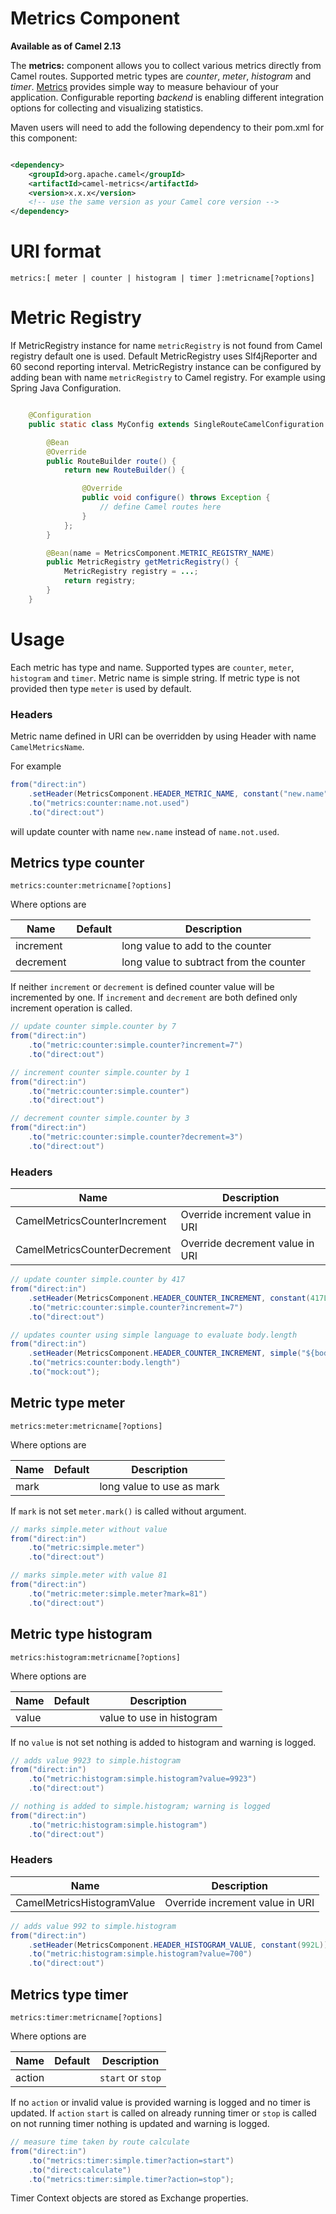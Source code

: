 # Metrics Component

**Available as of Camel 2.13**

The **metrics:** component allows you to collect various metrics directly from Camel routes. Supported metric types are _counter_, _meter_, _histogram_ and _timer_. [Metrics](http://metrics.codahale.com) provides simple way to measure behaviour of your application. Configurable reporting _backend_ is enabling different integration options for collecting and visualizing statistics. 

Maven users will need to add the following dependency to their pom.xml for this component:

```xml

<dependency>
    <groupId>org.apache.camel</groupId>
    <artifactId>camel-metrics</artifactId>
    <version>x.x.x</version>
    <!-- use the same version as your Camel core version -->
</dependency>
```

# URI format

```
metrics:[ meter | counter | histogram | timer ]:metricname[?options]
```

# Metric Registry

If MetricRegistry instance for name ```metricRegistry``` is not found from Camel registry default one is used. Default MetricRegistry uses Slf4jReporter and 60 second reporting interval.
MetricRegistry instance can be configured by adding bean with name ```metricRegistry``` to Camel registry. For example using Spring Java Configuration.

```java

    @Configuration
    public static class MyConfig extends SingleRouteCamelConfiguration {

        @Bean
        @Override
        public RouteBuilder route() {
            return new RouteBuilder() {

                @Override
                public void configure() throws Exception {
                    // define Camel routes here
                }
            };
        }

        @Bean(name = MetricsComponent.METRIC_REGISTRY_NAME)
        public MetricRegistry getMetricRegistry() {
            MetricRegistry registry = ...;
            return registry;
        }
    }

```

# Usage

Each metric has type and name. Supported types are ```counter```, ```meter```, ```histogram``` and ```timer```. Metric name is simple string. If metric type is not provided then type ```meter``` is used by default.

### Headers

Metric name defined in URI can be overridden by using Header with name ```CamelMetricsName```.

For example

```java
from("direct:in")
    .setHeader(MetricsComponent.HEADER_METRIC_NAME, constant("new.name"))
    .to("metrics:counter:name.not.used")
    .to("direct:out")
```

will update counter with name ```new.name``` instead of ```name.not.used```.


## Metrics type counter

```
metrics:counter:metricname[?options]
```

Where options are

| Name      | Default | Description                             |
|-----------|---------|-----------------------------------------|
| increment |         | long value to add to the counter        |
| decrement |         | long value to subtract from the counter |

If neither ```increment``` or ```decrement``` is defined counter value will be incremented by one. If ```increment``` and ```decrement``` are both defined only increment operation is called.

```java
// update counter simple.counter by 7
from("direct:in")
    .to("metric:counter:simple.counter?increment=7")
    .to("direct:out")
```

```java
// increment counter simple.counter by 1
from("direct:in")
    .to("metric:counter:simple.counter")
    .to("direct:out")
```

```java
// decrement counter simple.counter by 3
from("direct:in")
    .to("metric:counter:simple.counter?decrement=3")
    .to("direct:out")
```

### Headers

| Name                         | Description
|------------------------------|---------------------------------|
| CamelMetricsCounterIncrement | Override increment value in URI |
| CamelMetricsCounterDecrement | Override decrement value in URI |

```java
// update counter simple.counter by 417
from("direct:in")
    .setHeader(MetricsComponent.HEADER_COUNTER_INCREMENT, constant(417L))
    .to("metric:counter:simple.counter?increment=7")
    .to("direct:out")
```

```java
// updates counter using simple language to evaluate body.length
from("direct:in")
    .setHeader(MetricsComponent.HEADER_COUNTER_INCREMENT, simple("${body.length}"))
    .to("metrics:counter:body.length")
    .to("mock:out");
```


## Metric type meter

```
metrics:meter:metricname[?options]
```

Where options are

| Name | Default | Description               |
|------|---------|---------------------------|
| mark |         | long value to use as mark |

If ```mark``` is not set ```meter.mark()``` is called without argument.

```java
// marks simple.meter without value
from("direct:in")
    .to("metric:simple.meter")
    .to("direct:out")
```

```java
// marks simple.meter with value 81
from("direct:in")
    .to("metric:meter:simple.meter?mark=81")
    .to("direct:out")
```

## Metric type histogram

```
metrics:histogram:metricname[?options]
```

Where options are

| Name  | Default | Description               |
|-------|---------|---------------------------|
| value |         | value to use in histogram |

If no ```value``` is not set nothing is added to histogram and warning is logged.

```java
// adds value 9923 to simple.histogram
from("direct:in")
    .to("metric:histogram:simple.histogram?value=9923")
    .to("direct:out")
```

```java
// nothing is added to simple.histogram; warning is logged
from("direct:in")
    .to("metric:histogram:simple.histogram")
    .to("direct:out")
```

### Headers

| Name                       | Description
|----------------------------|---------------------------------|
| CamelMetricsHistogramValue | Override increment value in URI |

```java
// adds value 992 to simple.histogram
from("direct:in")
    .setHeader(MetricsComponent.HEADER_HISTOGRAM_VALUE, constant(992L))
    .to("metric:histogram:simple.histogram?value=700")
    .to("direct:out")
```

## Metrics type timer

```
metrics:timer:metricname[?options]
```

Where options are

| Name   | Default | Description               |
|--------|---------|---------------------------|
| action |         | ```start``` or ```stop``` |

If no ```action``` or invalid value is provided warning is logged and no timer is updated. If ```action``` ```start``` is called on already running timer or ```stop``` is called on not running timer nothing is updated and warning is logged.

```java
// measure time taken by route calculate
from("direct:in")
    .to("metrics:timer:simple.timer?action=start")
    .to("direct:calculate")
    .to("metrics:timer:simple.timer?action=stop");
```

Timer Context objects are stored as Exchange properties.
